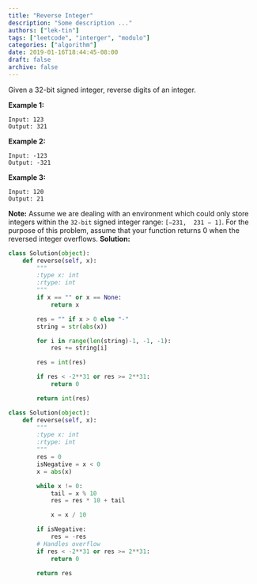 ```yaml
---
title: "Reverse Integer"
description: "Some description ..."
authors: ["lek-tin"]
tags: ["leetcode", "interger", "modulo"]
categories: ["algorithm"]
date: 2019-01-16T18:44:45-08:00
draft: false
archive: false
---
```

Given a 32-bit signed integer, reverse digits of an integer.

**Example 1:**
```
Input: 123
Output: 321
```
**Example 2:**
```
Input: -123
Output: -321
```
**Example 3:**
```
Input: 120
Output: 21
```
**Note:**
Assume we are dealing with an environment which could only store integers within the `32-bit` signed integer range: `[−231,  231 − 1]`. For the purpose of this problem, assume that your function returns 0 when the reversed integer overflows.
**Solution:**
```python
class Solution(object):
    def reverse(self, x):
        """
        :type x: int
        :rtype: int
        """
        if x == "" or x == None:
            return x

        res = "" if x > 0 else "-"
        string = str(abs(x))

        for i in range(len(string)-1, -1, -1):
            res += string[i]

        res = int(res)

        if res < -2**31 or res >= 2**31:
            return 0

        return int(res)
```
```python
class Solution(object):
    def reverse(self, x):
        """
        :type x: int
        :rtype: int
        """
        res = 0
        isNegative = x < 0
        x = abs(x)

        while x != 0:
            tail = x % 10
            res = res * 10 + tail

            x = x / 10

        if isNegative:
            res = -res
        # Handles overflow
        if res < -2**31 or res >= 2**31:
            return 0

        return res
```